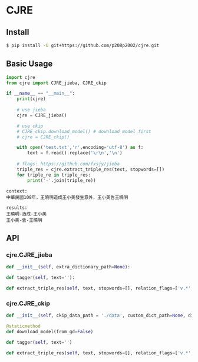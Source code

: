 # CJRE
## Install
```bash
$ pip install -U git+https://github.com/p208p2002/cjre.git
```
## Basic Usage
``` python
import cjre
from cjre import CJRE_jieba, CJRE_ckip

if __name__ == "__main__":
    print(cjre)
    
    # use jieba
    cjre = CJRE_jieba()

    # use ckip
    # CJRE_ckip.download_model() # download model first
    # cjre = CJRE_ckip()

    with open('test.txt','r',encoding='utf-8') as f:
        text = f.read().replace('\r\n','\n')
    
    # flags: https://github.com/fxsjy/jieba
    triple_res = cjre.extract_triple_res(text, stopwords=[])
    for triple_re in triple_res:
        print('-'.join(triple_re))
```
```
context: 
中華民國108年，王曉明造成王小美發生意外，王小美告王曉明

results:
王曉明-造成-王小美
王小美-告-王曉明
```

## API
### cjre.CJRE_jieba
```python
def __init__(self, extra_dictionary_path=None):
```
```python
def tagger(self, text=''):
```
```python
def extract_triple_res(self, text, stopwords=[], relation_flags=['v.*','V.*'], split_by='，'):
```
### cjre.CJRE_ckip
```python
def __init__(self, ckip_data_path = './data', custom_dict_path=None, disable_cuda=True, cuda_memory_limit=2048)
```
```python
@staticmethod 
def download_model(from_gd=False)
```
```python
def tagger(self, text='')
```
```python
def extract_triple_res(self, text, stopwords=[], relation_flags=['v.*','V.*'], split_by='，'):
```
